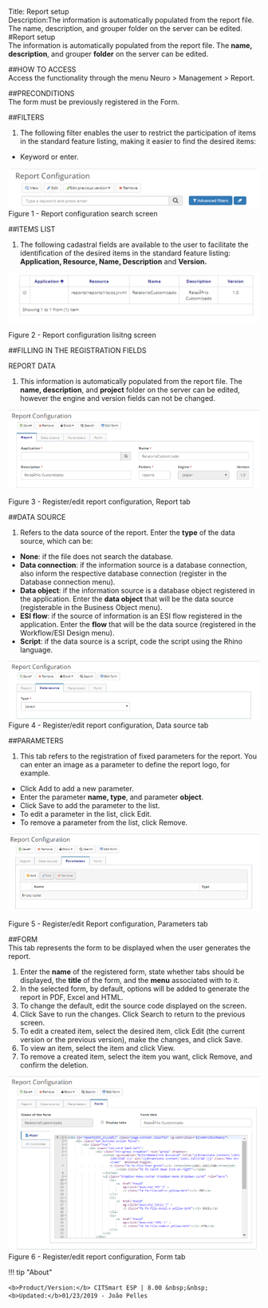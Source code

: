 Title: Report setup  
Description:The information is automatically populated from the report file. The name, description, and grouper folder on the server can be edited.  
#Report setup  
The information is automatically populated from the report file. The **name, description**, and grouper **folder** on the server can be edited.  

##HOW TO ACCESS  
Access the functionality through the menu Neuro > Management > Report. 

##PRECONDITIONS  
The form must be previously registered in the Form.  

##FILTERS  
1. The following filter enables the user to restrict the participation of items in the standard feature listing, making it easier to find the desired items:  

- Keyword or enter.  

![Screenshot](images/Report-setup-fig01.png)     
Figure 1 - Report configuration search screen   

##ITEMS LIST  
1. The following cadastral fields are available to the user to facilitate the identification of the desired items in the standard feature listing: **Application, Resource, Name, Description** and **Version.**  

![Screenshot](images/Report-setup-fig02.png)

Figure 2 - Report configuration lisitng screen  

##FILLING IN THE REGISTRATION FIELDS  

REPORT DATA  
1. This information is automatically populated from the report file. The **name, description**, and **project** folder on the server can be edited, however the engine and version fields can not be changed.  

![Screenshot](images/Report-setup-fig03.png)

Figure 3 - Register/edit report configuration, Report tab  

##DATA SOURCE  
1. Refers to the data source of the report. Enter the **type** of the data source, which can be:  

- **None**: if the file does not search the database.  
- **Data connection**: if the information source is a database connection, also inform the respective database connection (register in the Database connection menu).  
- **Data object**: if the information source is a database object registered in the application. Enter the **data object** that will be the data source (registerable in the Business Object menu).  
- **ESI flow**: if the source of information is an ESI flow registered in the application. Enter the **flow** that will be the data source (registered in the Workflow/ESI Design menu).  
- **Script**: if the data source is a script, code the script using the Rhino language.  

![Screenshot](images/Report-setup-fig04.png)   
Figure 4 - Register/edit report configuration, Data source tab  

##PARAMETERS  
1. This tab refers to the registration of fixed parameters for the report. You can enter an image as a parameter to define the report logo, for example.  

- Click Add to add a new parameter.  
- Enter the parameter **name, type**, and parameter **object**.  
- Click Save to add the parameter to the list.  
- To edit a parameter in the list, click Edit.  
- To remove a parameter from the list, click Remove.  

![Screenshot](images/Report-setup-fig05.png) 

Figure 5 - Register/edit Report configuration, Parameters tab  

##FORM  
This tab represents the form to be displayed when the user generates the report.  

1. Enter the **name** of the registered form, state whether tabs should be displayed, the **title** of the form, and the **menu** associated with to it.  
2. In the selected form, by default, options will be added to generate the report in PDF, Excel and HTML.  
3. To change the default, edit the source code displayed on the screen.  
4. Click Save to run the changes. Click Search to return to the previous screen.  
5. To edit a created item, select the desired item, click Edit (the current version or the previous version), make the changes, and click Save.  
6. To view an item, select the item and click View.  
7. To remove a created item, select the item you want, click Remove, and confirm the deletion.  

![Screenshot](images/Report-setup-fig06.png)   
Figure 6 - Register/edit report configuration, Form tab  



!!! tip "About"

    <b>Product/Version:</b> CITSmart ESP | 8.00 &nbsp;&nbsp;
    <b>Updated:</b>01/23/2019 - João Pelles  


